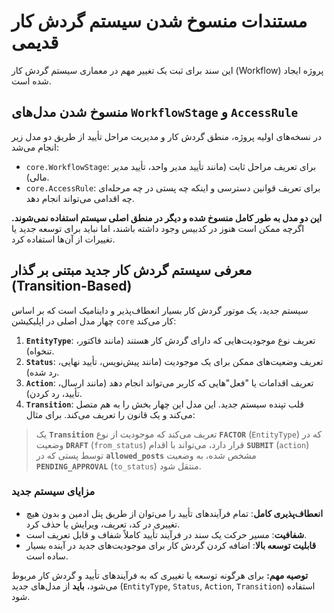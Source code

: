 # مستندات منسوخ شدن سیستم گردش کار قدیمی

این سند برای ثبت یک تغییر مهم در معماری سیستم گردش کار (Workflow) پروژه ایجاد شده است.

## منسوخ شدن مدل‌های `WorkflowStage` و `AccessRule`

در نسخه‌های اولیه پروژه، منطق گردش کار و مدیریت مراحل تأیید از طریق دو مدل زیر انجام می‌شد:

- `core.WorkflowStage`: برای تعریف مراحل ثابت (مانند تأیید مدیر واحد، تأیید مدیر مالی).
- `core.AccessRule`: برای تعریف قوانین دسترسی و اینکه چه پستی در چه مرحله‌ای چه اقدامی می‌تواند انجام دهد.

**این دو مدل به طور کامل منسوخ شده و دیگر در منطق اصلی سیستم استفاده نمی‌شوند.** اگرچه ممکن است هنوز در کدبیس وجود داشته باشند، اما نباید برای توسعه جدید یا تغییرات از آن‌ها استفاده کرد.

## معرفی سیستم گردش کار جدید مبتنی بر گذار (Transition-Based)

سیستم جدید، یک موتور گردش کار بسیار انعطاف‌پذیر و داینامیک است که بر اساس چهار مدل اصلی در اپلیکیشن `core` کار می‌کند:

1.  **`EntityType`**: تعریف نوع موجودیت‌هایی که دارای گردش کار هستند (مانند فاکتور، تنخواه).
2.  **`Status`**: تعریف وضعیت‌های ممکن برای یک موجودیت (مانند پیش‌نویس، تأیید نهایی، رد شده).
3.  **`Action`**: تعریف اقدامات یا "فعل"هایی که کاربر می‌تواند انجام دهد (مانند ارسال، تأیید، رد کردن).
4.  **`Transition`**: قلب تپنده سیستم جدید. این مدل این چهار بخش را به هم متصل می‌کند و یک قانون را تعریف می‌کند. برای مثال:

> یک **`Transition`** تعریف می‌کند که موجودیت از نوع **`FACTOR`** (`EntityType`) که در وضعیت **`DRAFT`** (`from_status`) قرار دارد، می‌تواند با اقدام **`SUBMIT`** (`action`) توسط پستی که در **`allowed_posts`** مشخص شده، به وضعیت **`PENDING_APPROVAL`** (`to_status`) منتقل شود.

### مزایای سیستم جدید

-   **انعطاف‌پذیری کامل**: تمام فرآیندهای تأیید را می‌توان از طریق پنل ادمین و بدون هیچ تغییری در کد، تعریف، ویرایش یا حذف کرد.
-   **شفافیت**: مسیر حرکت یک سند در فرآیند تأیید کاملاً شفاف و قابل تعریف است.
-   **قابلیت توسعه بالا**: اضافه کردن گردش کار برای موجودیت‌های جدید در آینده بسیار ساده است.

**توصیه مهم:** برای هرگونه توسعه یا تغییری که به فرآیندهای تأیید و گردش کار مربوط می‌شود، **باید** از مدل‌های جدید (`EntityType`, `Status`, `Action`, `Transition`) استفاده شود.
